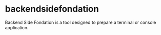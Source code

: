 # backendsidefondation
Backend Side Fondation is a tool designed to prepare a terminal or console application.
